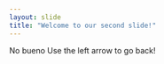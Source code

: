 ```yaml
---
layout: slide
title: "Welcome to our second slide!"
---
```

No bueno
Use the left arrow to go back!
